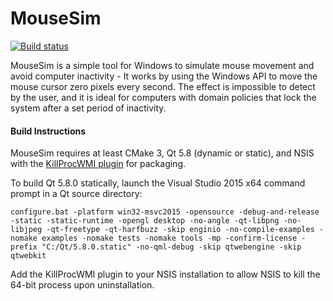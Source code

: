 MouseSim
========

[![Build status](https://ci.appveyor.com/api/projects/status/s8i0no1qxchy00qm?svg=true)](https://ci.appveyor.com/project/axelstudios/mousesim)

MouseSim is a simple tool for Windows to simulate mouse movement and avoid computer inactivity - It works by using the Windows API to move the mouse cursor zero pixels every second.  The effect is impossible to detect by the user, and it is ideal for computers with domain policies that lock the system after a set period of inactivity.

#### Build Instructions
MouseSim requires at least CMake 3, Qt 5.8 (dynamic or static), and NSIS with the [KillProcWMI plugin](https://github.com/axelstudios/MouseSim/wiki) for packaging.

To build Qt 5.8.0 statically, launch the Visual Studio 2015 x64 command prompt in a Qt source directory:

```
configure.bat -platform win32-msvc2015 -opensource -debug-and-release -static -static-runtime -opengl desktop -no-angle -qt-libpng -no-libjpeg -qt-freetype -qt-harfbuzz -skip enginio -no-compile-examples -nomake examples -nomake tests -nomake tools -mp -confirm-license -prefix "C:/Qt/5.8.0.static" -no-qml-debug -skip qtwebengine -skip qtwebkit
```

Add the KillProcWMI plugin to your NSIS installation to allow NSIS to kill the 64-bit process upon uninstallation.
